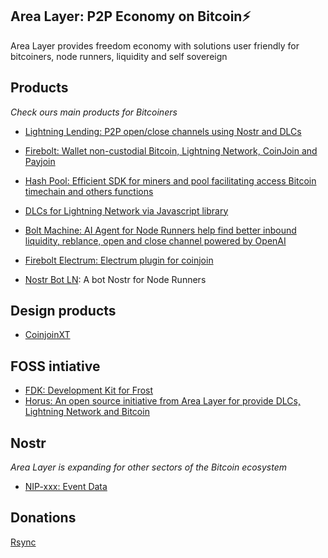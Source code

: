 ## Area Layer: P2P Economy on Bitcoin⚡️

Area Layer provides freedom economy with solutions user friendly for bitcoiners, node runners, liquidity and self sovereign

## Products

*Check ours main products for Bitcoiners*


- [Lightning Lending: P2P open/close channels using Nostr and DLCs](https://github.com/AreaLayer/Lightning-Lending)

- [Firebolt: Wallet non-custodial Bitcoin, Lightning Network, CoinJoin and Payjoin](https://github.com/AreaLayer/FireBolt)

- [Hash Pool: Efficient SDK for miners and pool facilitating access Bitcoin timechain and others functions](https://github.com/AreaLayer/HashPool)

- [DLCs for Lightning Network via Javascript library](https://github.com/AreaLayer/javascript-dlc)

- [Bolt Machine: AI Agent for Node Runners help find better inbound liquidity, reblance, open and close channel powered by OpenAI](https://github.com/AreaLayer/Bolt-Machine)

- [Firebolt Electrum: Electrum plugin for coinjoin](https://github.com/AreaLayer/firebolt-electrum)

- [Nostr Bot LN](https://github.com/AreaLayer/nostr-bot-ln-channel):  A bot Nostr for Node Runners 

## Design products

- [CoinjoinXT](https://github.com/AreaLayer/CoinjoinXT)
  
## FOSS intiative

- [FDK: Development Kit for Frost](https://github.com/FrostDevKit)
- [Horus: An open source initiative from Area Layer for provide DLCs, Lightning Network and Bitcoin](https://github.com/Horus-Org)

## Nostr 

*Area Layer is expanding for other sectors of the Bitcoin ecosystem* 


- [NIP-xxx: Event Data](https://github.com/AreaLayer/NIP-xxx)

## Donations

[Rsync](https://tourniquet.app/donate/Rsync)

